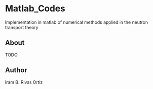 # Matlab_Codes
Implementation in matlab of numerical methods applied in the neutron transport theory

## About
TODO

## Author
Iram B. Rivas Ortiz
